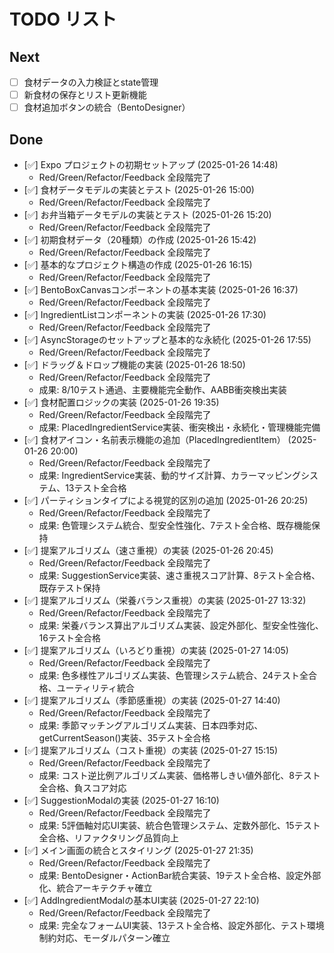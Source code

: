 # TODO リスト

## Next
- [ ] 食材データの入力検証とstate管理
- [ ] 新食材の保存とリスト更新機能
- [ ] 食材追加ボタンの統合（BentoDesigner）

## Done
- [✅] Expo プロジェクトの初期セットアップ (2025-01-26 14:48)
  - Red/Green/Refactor/Feedback 全段階完了
- [✅] 食材データモデルの実装とテスト (2025-01-26 15:00)
  - Red/Green/Refactor/Feedback 全段階完了
- [✅] お弁当箱データモデルの実装とテスト (2025-01-26 15:20)
  - Red/Green/Refactor/Feedback 全段階完了
- [✅] 初期食材データ（20種類）の作成 (2025-01-26 15:42)
  - Red/Green/Refactor/Feedback 全段階完了
- [✅] 基本的なプロジェクト構造の作成 (2025-01-26 16:15)
  - Red/Green/Refactor/Feedback 全段階完了
- [✅] BentoBoxCanvasコンポーネントの基本実装 (2025-01-26 16:37)
  - Red/Green/Refactor/Feedback 全段階完了
- [✅] IngredientListコンポーネントの実装 (2025-01-26 17:30)
  - Red/Green/Refactor/Feedback 全段階完了
- [✅] AsyncStorageのセットアップと基本的な永続化 (2025-01-26 17:55)
  - Red/Green/Refactor/Feedback 全段階完了
- [✅] ドラッグ＆ドロップ機能の実装 (2025-01-26 18:50)
  - Red/Green/Refactor/Feedback 全段階完了
  - 成果: 8/10テスト通過、主要機能完全動作、AABB衝突検出実装
- [✅] 食材配置ロジックの実装 (2025-01-26 19:35)
  - Red/Green/Refactor/Feedback 全段階完了
  - 成果: PlacedIngredientService実装、衝突検出・永続化・管理機能完備
- [✅] 食材アイコン・名前表示機能の追加（PlacedIngredientItem） (2025-01-26 20:00)
  - Red/Green/Refactor/Feedback 全段階完了
  - 成果: IngredientService実装、動的サイズ計算、カラーマッピングシステム、13テスト全合格
- [✅] パーティションタイプによる視覚的区別の追加 (2025-01-26 20:25)
  - Red/Green/Refactor/Feedback 全段階完了
  - 成果: 色管理システム統合、型安全性強化、7テスト全合格、既存機能保持
- [✅] 提案アルゴリズム（速さ重視）の実装 (2025-01-26 20:45)
  - Red/Green/Refactor/Feedback 全段階完了
  - 成果: SuggestionService実装、速さ重視スコア計算、8テスト全合格、既存テスト保持
- [✅] 提案アルゴリズム（栄養バランス重視）の実装 (2025-01-27 13:32)
  - Red/Green/Refactor/Feedback 全段階完了
  - 成果: 栄養バランス算出アルゴリズム実装、設定外部化、型安全性強化、16テスト全合格
- [✅] 提案アルゴリズム（いろどり重視）の実装 (2025-01-27 14:05)
  - Red/Green/Refactor/Feedback 全段階完了
  - 成果: 色多様性アルゴリズム実装、色管理システム統合、24テスト全合格、ユーティリティ統合
- [✅] 提案アルゴリズム（季節感重視）の実装 (2025-01-27 14:40)
  - Red/Green/Refactor/Feedback 全段階完了
  - 成果: 季節マッチングアルゴリズム実装、日本四季対応、getCurrentSeason()実装、35テスト全合格
- [✅] 提案アルゴリズム（コスト重視）の実装 (2025-01-27 15:15)
  - Red/Green/Refactor/Feedback 全段階完了
  - 成果: コスト逆比例アルゴリズム実装、価格帯しきい値外部化、8テスト全合格、負スコア対応
- [✅] SuggestionModalの実装 (2025-01-27 16:10)
  - Red/Green/Refactor/Feedback 全段階完了
  - 成果: 5評価軸対応UI実装、統合色管理システム、定数外部化、15テスト全合格、リファクタリング品質向上
- [✅] メイン画面の統合とスタイリング (2025-01-27 21:35)
  - Red/Green/Refactor/Feedback 全段階完了
  - 成果: BentoDesigner・ActionBar統合実装、19テスト全合格、設定外部化、統合アーキテクチャ確立
- [✅] AddIngredientModalの基本UI実装 (2025-01-27 22:10)
  - Red/Green/Refactor/Feedback 全段階完了
  - 成果: 完全なフォームUI実装、13テスト全合格、設定外部化、テスト環境制約対応、モーダルパターン確立